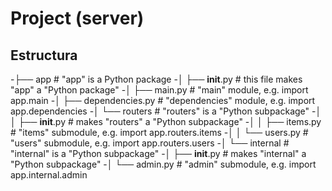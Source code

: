 # Project (server)
## Estructura
-├── app                  # "app" is a Python package
-│   ├── __init__.py      # this file makes "app" a "Python package"
-│   ├── main.py          # "main" module, e.g. import app.main
-│   ├── dependencies.py  # "dependencies" module, e.g. import app.dependencies
-│   └── routers          # "routers" is a "Python subpackage"
-│   │   ├── __init__.py  # makes "routers" a "Python subpackage"
-│   │   ├── items.py     # "items" submodule, e.g. import app.routers.items
-│   │   └── users.py     # "users" submodule, e.g. import app.routers.users
-│   └── internal         # "internal" is a "Python subpackage"
-│       ├── __init__.py  # makes "internal" a "Python subpackage"
-│       └── admin.py     # "admin" submodule, e.g. import app.internal.admin
